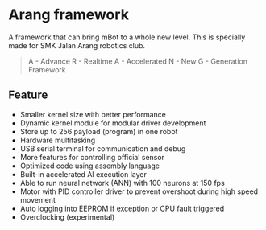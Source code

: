 # Arang framework
A framework that can bring mBot to a whole new level. This is specially made for SMK Jalan Arang robotics club.

>A - Advance
>R - Realtime
>A - Accelerated
>N - New
>G - Generation
>Framework

## Feature
- Smaller kernel size with better performance
- Dynamic kernel module for modular driver development
- Store up to 256 payload (program) in one robot
- Hardware multitasking
- USB serial terminal for communication and debug
- More features for controlling official sensor
- Optimized code using assembly language
- Built-in accelerated AI execution layer
- Able to run neural network (ANN) with 100 neurons at 150 fps
- Motor with PID controller driver to prevent overshoot during high speed movement
- Auto logging into EEPROM if exception or CPU fault triggered
- Overclocking (experimental)
